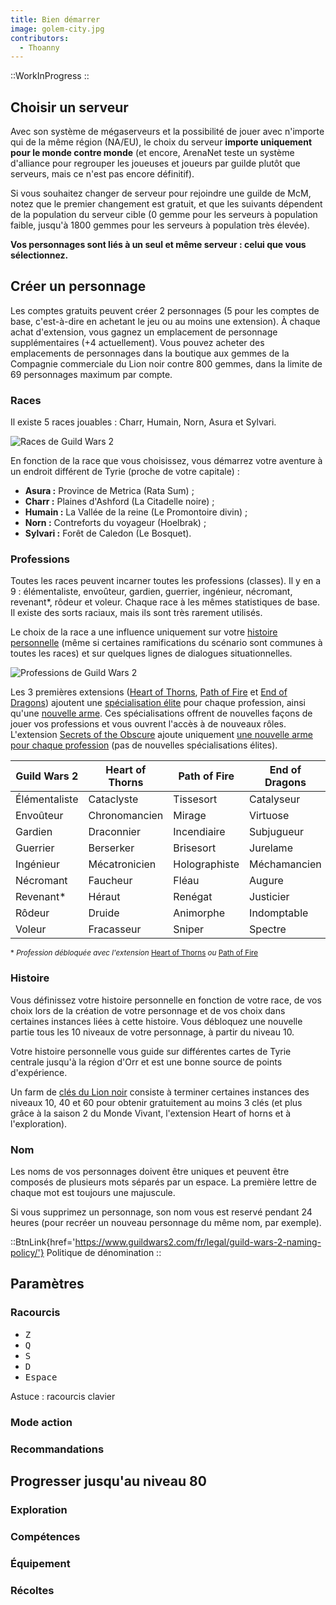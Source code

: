 ```yaml
---
title: Bien démarrer
image: golem-city.jpg
contributors:
  - Thoanny
---
```


::WorkInProgress
::

## Choisir un serveur

Avec son système de mégaserveurs et la possibilité de jouer avec n'importe qui de la même région (NA/EU), le choix du serveur **importe uniquement pour le monde contre monde** (et encore, ArenaNet teste un système d'alliance pour regrouper les joueuses et joueurs par guilde plutôt que serveurs, mais ce n'est pas encore définitif).

Si vous souhaitez changer de serveur pour rejoindre une guilde de McM, notez que le premier changement est gratuit, et que les suivants dépendent de la population du serveur cible (0 gemme pour les serveurs à population faible, jusqu'à 1800 gemmes pour les serveurs à population très élevée).

**Vos personnages sont liés à un seul et même serveur&nbsp;: celui que vous sélectionnez.**

## Créer un personnage

Les comptes gratuits peuvent créer 2 personnages (5 pour les comptes de base, c'est-à-dire en achetant le jeu ou au moins une extension). À chaque achat d'extension, vous gagnez un emplacement de personnage supplémentaires (+4 actuellement). Vous pouvez acheter des emplacements de personnages dans la boutique aux gemmes de la Compagnie commerciale du Lion noir contre 800 gemmes, dans la limite de 69 personnages maximum par compte.

### Races

Il existe 5 races jouables&nbsp;: Charr, Humain, Norn, Asura et Sylvari.

![Races de Guild Wars 2](./img/races.png)

En fonction de la race que vous choisissez, vous démarrez votre aventure à un endroit différent de Tyrie (proche de votre capitale)&nbsp;:

- **Asura&nbsp;:** Province de Metrica (Rata Sum)&nbsp;;
- **Charr&nbsp;:** Plaines d'Ashford (La Citadelle noire)&nbsp;;
- **Humain&nbsp;:** La Vallée de la reine (Le Promontoire divin)&nbsp;;
- **Norn&nbsp;:** Contreforts du voyageur (Hoelbrak)&nbsp;;
- **Sylvari&nbsp;:** Forêt de Caledon (Le Bosquet).

### Professions

Toutes les races peuvent incarner toutes les professions (classes). Il y en a 9&nbsp;: élémentaliste, envoûteur, gardien, guerrier, ingénieur, nécromant, revenant\*, rôdeur et voleur.
Chaque race à les mêmes statistiques de base. Il existe des sorts raciaux, mais ils sont très rarement utilisés.

Le choix de la race a une influence uniquement sur votre [histoire personnelle](#histoire) (même si certaines ramifications du scénario sont communes à toutes les races) et sur quelques lignes de dialogues situationnelles.

![Professions de Guild Wars 2](./img/professions.png)

Les 3 premières extensions ([Heart of Thorns](/extensions/heart-of-thorns), [Path of Fire](/extensions/path-of-fire) et [End of Dragons](/extensions/end-of-dragon)) ajoutent une [spécialisation élite](/personnage/specialisations) pour chaque profession, ainsi qu'une [nouvelle arme](/personnage/armes). Ces spécialisations offrent de nouvelles façons de jouer vos professions et vous ouvrent l'accès à de nouveaux rôles. L'extension [Secrets of the Obscure](/extensions/secrets-of-the-obscure) ajoute uniquement [une nouvelle arme pour chaque profession](/personnages/armes) (pas de nouvelles spécialisations élites).

| Guild Wars 2  | Heart of Thorns | Path of Fire  | End of Dragons |
| ------------- | --------------- | ------------- | -------------- |
| Élémentaliste | Cataclyste      | Tissesort     | Catalyseur     |
| Envoûteur     | Chronomancien   | Mirage        | Virtuose       |
| Gardien       | Draconnier      | Incendiaire   | Subjugueur     |
| Guerrier      | Berserker       | Brisesort     | Jurelame       |
| Ingénieur     | Mécatronicien   | Holographiste | Méchamancien   |
| Nécromant     | Faucheur        | Fléau         | Augure         |
| Revenant\*    | Héraut          | Renégat       | Justicier      |
| Rôdeur        | Druide          | Animorphe     | Indomptable    |
| Voleur        | Fracasseur      | Sniper        | Spectre        |

<small>\* _Profession débloquée avec l'extension_ [Heart of Thorns](/extensions/heart-of-thorns) _ou_ [Path of Fire](/extensions/path-of-fire)</small>

### Histoire

Vous définissez votre histoire personnelle en fonction de votre race, de vos choix lors de la création de votre personnage et de vos choix dans certaines instances liées à cette histoire. Vous débloquez une nouvelle partie tous les 10 niveaux de votre personnage, à partir du niveau 10.

Votre histoire personnelle vous guide sur différentes cartes de Tyrie centrale jusqu'à la région d'Orr et est une bonne source de points d'expérience.

Un farm de [clés du Lion noir](/astuces/cles-lion-noir) consiste à terminer certaines instances des niveaux 10, 40 et 60 pour obtenir gratuitement au moins 3 clés (et plus grâce à la saison 2 du Monde Vivant, l'extension Heart of horns et à l'exploration).

### Nom

Les noms de vos personnages doivent être uniques et peuvent être composés de plusieurs mots séparés par un espace. La première lettre de chaque mot est toujours une majuscule.

Si vous supprimez un personnage, son nom vous est reservé pendant 24 heures (pour recréer un nouveau personnage du même nom, par exemple).

::BtnLink{href='https://www.guildwars2.com/fr/legal/guild-wars-2-naming-policy/'}
Politique de dénomination
::

## Paramètres

### Racourcis

- <kbd class="kbd kbd-sm">Z</kbd>
- <kbd class="kbd kbd-sm">Q</kbd>
- <kbd class="kbd kbd-sm">S</kbd>
- <kbd class="kbd kbd-sm">D</kbd>
- <kbd class="kbd kbd-sm">Espace</kbd>

Astuce : racourcis clavier

### Mode action

### Recommandations

## Progresser jusqu'au niveau 80

### Exploration

### Compétences

### Équipement

### Récoltes
